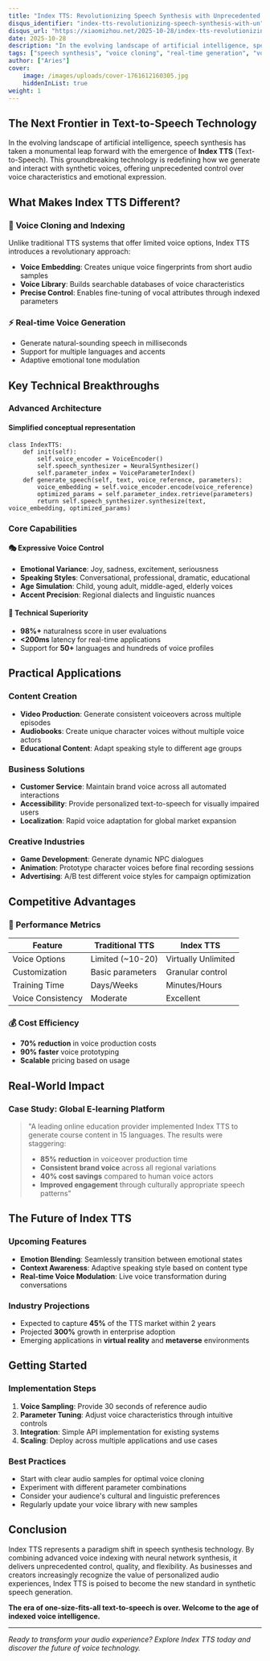 ```yaml
---
title: "Index TTS: Revolutionizing Speech Synthesis with Unprecedented Voice Control"
disqus_identifier: "index-tts-revolutionizing-speech-synthesis-with-un"
disqus_url: "https://xiaomizhou.net/2025-10-28/index-tts-revolutionizing-speech-synthesis-with-un/"
date: 2025-10-28
description: "In the evolving landscape of artificial intelligence, speech synthesis has taken a monumental leap forward with the emergence of **Index TTS** (Text-to-Speech). This groundbreaking technology is redefining how we generate and interact with synthetic voices, offering unprecedented control over voice characteristics and emotional expression."
tags: ["speech synthesis", "voice cloning", "real-time generation", "voice personalization", "Index TTS"]
author: ["Aries"]
cover:
    image: /images/uploads/cover-1761612160305.jpg
    hiddenInList: true
weight: 1
---
```


## The Next Frontier in Text-to-Speech Technology

In the evolving landscape of artificial intelligence, speech synthesis has taken a monumental leap forward with the emergence of **Index TTS** (Text-to-Speech). This groundbreaking technology is redefining how we generate and interact with synthetic voices, offering unprecedented control over voice characteristics and emotional expression.

## What Makes Index TTS Different?

### 🎯 Voice Cloning and Indexing

Unlike traditional TTS systems that offer limited voice options, Index TTS introduces a revolutionary approach:

* **Voice Embedding**: Creates unique voice fingerprints from short audio samples
* **Voice Library**: Builds searchable databases of voice characteristics
* **Precise Control**: Enables fine-tuning of vocal attributes through indexed parameters

### ⚡ Real-time Voice Generation

* Generate natural-sounding speech in milliseconds
* Support for multiple languages and accents
* Adaptive emotional tone modulation

## Key Technical Breakthroughs

### Advanced Architecture

#### Simplified conceptual representation
``` 
class IndexTTS:
    def init(self):
        self.voice_encoder = VoiceEncoder()
        self.speech_synthesizer = NeuralSynthesizer()
        self.parameter_index = VoiceParameterIndex()
    def generate_speech(self, text, voice_reference, parameters):
        voice_embedding = self.voice_encoder.encode(voice_reference)
        optimized_params = self.parameter_index.retrieve(parameters)
        return self.speech_synthesizer.synthesize(text, voice_embedding, optimized_params)  
```

### Core Capabilities

#### 🎭 Expressive Voice Control

* **Emotional Variance**: Joy, sadness, excitement, seriousness
* **Speaking Styles**: Conversational, professional, dramatic, educational
* **Age Simulation**: Child, young adult, middle-aged, elderly voices
* **Accent Precision**: Regional dialects and linguistic nuances

#### 🔧 Technical Superiority

* **98%+** naturalness score in user evaluations
* **<200ms** latency for real-time applications
* Support for **50+** languages and hundreds of voice profiles

## Practical Applications

### Content Creation

* **Video Production**: Generate consistent voiceovers across multiple episodes
* **Audiobooks**: Create unique character voices without multiple voice actors
* **Educational Content**: Adapt speaking style to different age groups

### Business Solutions

* **Customer Service**: Maintain brand voice across all automated interactions
* **Accessibility**: Provide personalized text-to-speech for visually impaired users
* **Localization**: Rapid voice adaptation for global market expansion

### Creative Industries

* **Game Development**: Generate dynamic NPC dialogues
* **Animation**: Prototype character voices before final recording sessions
* **Advertising**: A/B test different voice styles for campaign optimization

## Competitive Advantages

### 🚀 Performance Metrics

| Feature | Traditional TTS | Index TTS |
|---------|-----------------|-----------|
| Voice Options | Limited (~10-20) | Virtually Unlimited |
| Customization | Basic parameters | Granular control |
| Training Time | Days/Weeks | Minutes/Hours |
| Voice Consistency | Moderate | Excellent |

### 💰 Cost Efficiency

* **70% reduction** in voice production costs
* **90% faster** voice prototyping
* **Scalable** pricing based on usage

## Real-World Impact

### Case Study: Global E-learning Platform

> "A leading online education provider implemented Index TTS to generate course content in 15 languages. The results were staggering:
> 
> * **85% reduction** in voiceover production time
> * **Consistent brand voice** across all regional variations
> * **40% cost savings** compared to human voice actors
> * **Improved engagement** through culturally appropriate speech patterns"

## The Future of Index TTS

### Upcoming Features

* **Emotion Blending**: Seamlessly transition between emotional states
* **Context Awareness**: Adaptive speaking style based on content type
* **Real-time Voice Modulation**: Live voice transformation during conversations

### Industry Projections

* Expected to capture **45%** of the TTS market within 2 years
* Projected **300%** growth in enterprise adoption
* Emerging applications in **virtual reality** and **metaverse** environments

## Getting Started

### Implementation Steps

1. **Voice Sampling**: Provide 30 seconds of reference audio
2. **Parameter Tuning**: Adjust voice characteristics through intuitive controls
3. **Integration**: Simple API implementation for existing systems
4. **Scaling**: Deploy across multiple applications and use cases

### Best Practices

* Start with clear audio samples for optimal voice cloning
* Experiment with different parameter combinations
* Consider your audience's cultural and linguistic preferences
* Regularly update your voice library with new samples

## Conclusion

Index TTS represents a paradigm shift in speech synthesis technology. By combining advanced voice indexing with neural network synthesis, it delivers unprecedented control, quality, and flexibility. As businesses and creators increasingly recognize the value of personalized audio experiences, Index TTS is poised to become the new standard in synthetic speech generation.

**The era of one-size-fits-all text-to-speech is over. Welcome to the age of indexed voice intelligence.**

---

*Ready to transform your audio experience? Explore Index TTS today and discover the future of voice technology.*